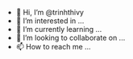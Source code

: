 - 👋 Hi, I’m @trinhthivy
- 👀 I’m interested in ...
- 🌱 I’m currently learning ...
- 💞️ I’m looking to collaborate on ...
- 📫 How to reach me ...

<!---
trinhthivy/trinhthivy is a ✨ special ✨ repository because its `README.md` (this file) appears on your GitHub profile.
You can click the Preview link to take a look at your changes.
--->
